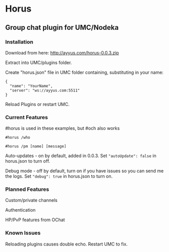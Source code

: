 # Horus

## Group chat plugin for UMC/Nodeka

### Installation

Download from here: http://ayyus.com/horus-0.0.3.zip

Extract into UMC/plugins folder.

Create "horus.json" file in UMC folder containing, substituting in your name:

```
{
  "name": "YourName",
  "server": "ws://ayyus.com:5511"
}
```

Reload Plugins or restart UMC.

### Current Features

#horus is used in these examples, but #och also works

`#horus /who`

`#horus /pm [name] [message]`

Auto-updates - on by default, added in 0.0.3. Set `"autoUpdate": false` in horus.json to turn off.

Debug mode - off by default, turn on if you have issues so you can send me the logs. Set `"debug": true` in horus.json to turn on.

### Planned Features

Custom/private channels

Authentication

HP/PvP features from OChat

### Known Issues

Reloading plugins causes double echo. Restart UMC to fix.
